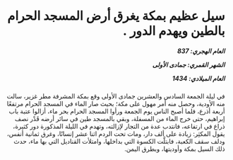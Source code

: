 <h1 dir="rtl">سيل عظيم بمكة يغرق أرض المسجد الحرام بالطين ويهدم الدور .</h1>

<h5 dir="rtl">العام الهجري:  837

الشهر القمري: جمادى الأولى

العام الميلادي: 1434</h5>

<p dir="rtl">في ليلة الجمعة السادس والعشرين جمادى الأولى وقع بمكة المشرفة مطر غزير، سالت منه الأودية، وحصل منه أمر مهول على مكة؛ بحيث صار الماء في المسجد الحرام مرتفعًا أربعة أذرع، فلما أصبح الناس يوم الجمعة ورأوا المسجد الحرام بحر ماء، أزالوا عتبة باب إبراهيم، حتى خرج الماء من المسفلة، وبقي بالمسجد طين في سائر أرضه قَدْر نصف ذراع في ارتفاعه، فانتدب عدة من التجار لإزالته، وتهدم في الليلة المذكورة دور كثيرة، يقول المكثِر: زيادة على ألف دار، ومات تحت الردم اثنا عشر إنسانًا، وغرق ثمانية أنفس، ودلف سقف الكعبة، فابتلَّت الكسوة التي بداخلها، وامتلأت القناديل التي بها ماء، حدث ذلك السيل بمكة وأوديتها، وبطرق اليمن.</p></br>
